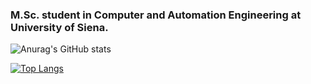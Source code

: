 ### M.Sc. student in Computer and Automation Engineering at University of Siena. 

<!-- Stats -->
![Anurag's GitHub stats](https://github-readme-stats.vercel.app/api?username=mircomannino&hide=contribs,issues,theme=radical)

<!-- Top Languages -->
[![Top Langs](https://github-readme-stats.vercel.app/api/top-langs/?username=mircomannino&layout=compact&hide=Batchfile&theme=radical)](https://github.com/anuraghazra/github-readme-stats)

<!--
**mircomannino/mircomannino** is a ✨ _special_ ✨ repository because its `README.md` (this file) appears on your GitHub profile.

Here are some ideas to get you started:

- 🔭 I’m currently working on ...
- 🌱 I’m currently learning ...
- 👯 I’m looking to collaborate on ...
- 🤔 I’m looking for help with ...
- 💬 Ask me about ...
- 📫 How to reach me: ...
- 😄 Pronouns: ...
- ⚡ Fun fact: ...
-->
